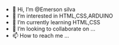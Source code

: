 - 👋 Hi, I’m @Emerson silva
- 👀 I’m interested in  HTML,CSS,ARDUINO
- 🌱 I’m currently learning HTML,CSS
- 💞️ I’m looking to collaborate on ...
- 📫 How to reach me ...

<!---
emersondk/emersondk is a ✨ special ✨ repository because its `README.md` (this file) appears on your GitHub profile.
You can click the Preview link to take a look at your changes.
--->
